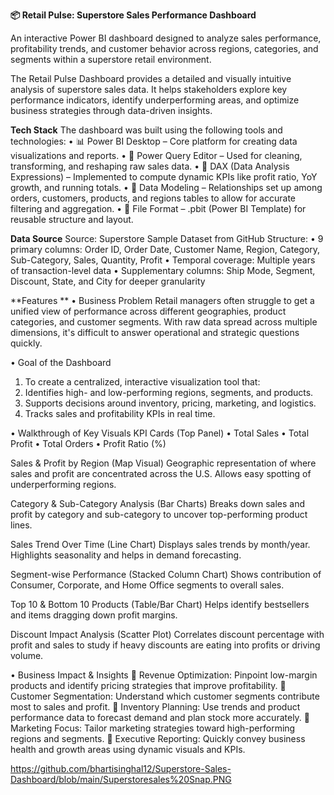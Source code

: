 **📦 Retail Pulse: Superstore Sales Performance Dashboard**

An interactive Power BI dashboard designed to analyze sales performance, profitability trends, and customer behavior across regions, categories, and segments within a superstore retail environment.

The Retail Pulse Dashboard provides a detailed and visually intuitive analysis of superstore sales data. It helps stakeholders explore key performance indicators, identify underperforming areas, and optimize business strategies through data-driven insights.

**Tech Stack**
The dashboard was built using the following tools and technologies:
• 📊 Power BI Desktop – Core platform for creating data visualizations and reports.
• 📂 Power Query Editor – Used for cleaning, transforming, and reshaping raw sales data.
• 🧠 DAX (Data Analysis Expressions) – Implemented to compute dynamic KPIs like profit ratio, YoY growth, and running totals.
• 📝 Data Modeling – Relationships set up among orders, customers, products, and regions tables to allow for accurate filtering and aggregation.
• 📁 File Format – .pbit (Power BI Template) for reusable structure and layout.

**Data Source**
Source: Superstore Sample Dataset from GitHub
Structure:
• 9 primary columns: Order ID, Order Date, Customer Name, Region, Category, Sub-Category, Sales, Quantity, Profit
• Temporal coverage: Multiple years of transaction-level data
• Supplementary columns: Ship Mode, Segment, Discount, State, and City for deeper granularity

**Features **
• Business Problem
Retail managers often struggle to get a unified view of performance across different geographies, product categories, and customer segments. With raw data spread across multiple dimensions, it's difficult to answer operational and strategic questions quickly.

• Goal of the Dashboard
1. To create a centralized, interactive visualization tool that:
2. Identifies high- and low-performing regions, segments, and products.
3. Supports decisions around inventory, pricing, marketing, and logistics.
4. Tracks sales and profitability KPIs in real time.

• Walkthrough of Key Visuals
KPI Cards (Top Panel)
• Total Sales
• Total Profit
• Total Orders
• Profit Ratio (%)

Sales & Profit by Region (Map Visual)
Geographic representation of where sales and profit are concentrated across the U.S. Allows easy spotting of underperforming regions.

Category & Sub-Category Analysis (Bar Charts)
Breaks down sales and profit by category and sub-category to uncover top-performing product lines.

Sales Trend Over Time (Line Chart)
Displays sales trends by month/year. Highlights seasonality and helps in demand forecasting.

Segment-wise Performance (Stacked Column Chart)
Shows contribution of Consumer, Corporate, and Home Office segments to overall sales.

Top 10 & Bottom 10 Products (Table/Bar Chart)
Helps identify bestsellers and items dragging down profit margins.

Discount Impact Analysis (Scatter Plot)
Correlates discount percentage with profit and sales to study if heavy discounts are eating into profits or driving volume.

• Business Impact & Insights
📌 Revenue Optimization: Pinpoint low-margin products and identify pricing strategies that improve profitability.
📌 Customer Segmentation: Understand which customer segments contribute most to sales and profit.
📌 Inventory Planning: Use trends and product performance data to forecast demand and plan stock more accurately.
📌 Marketing Focus: Tailor marketing strategies toward high-performing regions and segments.
📌 Executive Reporting: Quickly convey business health and growth areas using dynamic visuals and KPIs.

https://github.com/bhartisinghal12/Superstore-Sales-Dashboard/blob/main/Superstoresales%20Snap.PNG
